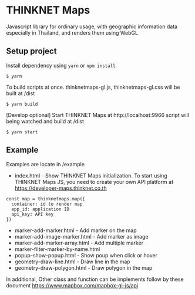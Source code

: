 # THINKNET Maps
Javascript library for ordinary usage, with geographic information data especially in Thailand, and renders them using WebGL

## Setup project
Install dependency using `yarn` or `npm install`
```
$ yarn
```
To build scripts at once. thinknetmaps-gl.js, thinknetmaps-gl.css will be built at /dist
```
$ yarn build
```
[Develop optional] Start THINKNET Maps at http://localhost:9966
script will being watched and build at /dist
```
$ yarn start
```

## Example
Examples are locate in /example
- index.html - Show THINKNET Maps initialization.
To start using THINKNET Maps JS, you need to create your own API platform at https://developer-maps.thinknet.co.th
```
const map = thinknetmaps.map({
  container: id to render map
  app_id: application ID
  api_key: API key
})
```
- marker-add-marker.html - Add marker on the map
- marker-add-image-marker.html - Add marker as image
- marker-add-marker-array.html - Add multiple marker
- marker-filter-marker-by-name.html
- popup-show-popup.html - Show poup when click or hover
- geometry-draw-line.html - Draw line in the map
- geometry-draw-polygon.html - Draw polygon in the map


In additional, Other class and function can be implements follow by these document https://www.mapbox.com/mapbox-gl-js/api

<!-- [<img width="400" alt="Mapbox" src="docs/pages/assets/logo.png">](https://www.mapbox.com/)

**Mapbox GL JS** is a JavaScript library for interactive, customizable vector maps on the web. It takes map styles that conform to the
[Mapbox Style Specification](https://github.com/mapbox/mapbox-gl-js/style-spec/), applies them to vector tiles that
conform to the [Mapbox Vector Tile Specification](https://github.com/mapbox/vector-tile-spec), and renders them using
WebGL.

Mapbox GL JS is part of the [cross-platform Mapbox GL ecosystem](https://www.mapbox.com/maps/), which also includes
compatible native SDKs for applications on [Android](https://www.mapbox.com/android-sdk/),
[iOS](https://www.mapbox.com/ios-sdk/), [macOS](http://mapbox.github.io/mapbox-gl-native/macos),
[Qt](https://github.com/mapbox/mapbox-gl-native/tree/master/platform/qt), and [React Native](https://github.com/mapbox/react-native-mapbox-gl/). Mapbox provides building blocks to add location features like maps, search, and navigation into any experience you
create. To get started with GL JS or any of our other building blocks,
[sign up for a Mapbox account](https://www.mapbox.com/signup/).

In addition to GL JS, this repository contains code, issues, and test fixtures that are common to both GL JS and the
native SDKs. For code and issues specific to the native SDKs, see the
[mapbox/mapbox-gl-native](https://github.com/mapbox/mapbox-gl-native/) repository.

- [Getting started with Mapbox GL JS](https://www.mapbox.com/mapbox-gl-js/api/)
- [API documentation](https://www.mapbox.com/mapbox-gl-js/api/)
- [Examples](https://www.mapbox.com/mapbox-gl-js/examples/)
- [Style documentation](https://www.mapbox.com/mapbox-gl-js/style-spec/)
- [Open source styles](https://github.com/mapbox/mapbox-gl-styles)
- [Roadmap](https://www.mapbox.com/mapbox-gl-js/roadmap/)
- [Contributor documentation](https://github.com/mapbox/mapbox-gl-js/blob/master/CONTRIBUTING.md)

[<img width="981" alt="Mapbox GL gallery" src="docs/pages/assets/gallery.png">](https://www.mapbox.com/gallery/)

## License

Mapbox GL JS is licensed under the [3-Clause BSD license](https://github.com/mapbox/mapbox-gl-js/blob/master/LICENSE.txt).
The licenses of its dependencies are tracked via [FOSSA](https://app.fossa.io/projects/git%2Bhttps%3A%2F%2Fgithub.com%2Fmapbox%2Fmapbox-gl-js):

[![FOSSA Status](https://app.fossa.io/api/projects/git%2Bhttps%3A%2F%2Fgithub.com%2Fmapbox%2Fmapbox-gl-js.svg?type=large)](https://app.fossa.io/projects/git%2Bhttps%3A%2F%2Fgithub.com%2Fmapbox%2Fmapbox-gl-js?ref=badge_large) -->